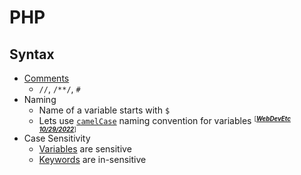 # PHP
## Syntax
- [Comments](syntax-comment.php)
    - `//`, `/**/`, `#`
- Naming
    - Name of a variable starts with `$`
    - Lets use [`camelCase`](syntax-naming.php) naming convention for variables <small><sup>[***[WebDevEtc 10/29/2022](https://webdevetc.com/blog/laravel-naming-conventions/#section_variables)***]<sup></small>
- Case Sensitivity
    - [Variables](syntax-case-sensitivity-variables.php) are sensitive
    - [Keywords](syntax-case-sensitivity-keywords.php) are in-sensitive